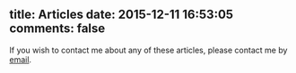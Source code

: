 title: Articles
date: 2015-12-11 16:53:05
comments: false
---
If you wish to contact me about any of these articles, please contact me by [email](mailto:mail@svdb.co 'mail@svdb.co').